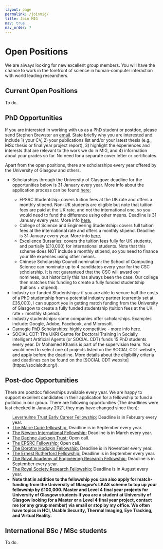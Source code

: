 ```yaml
---
layout: page
permalink: /joinmig/
title: Join MIG
nav: true
nav_order: 7
---
```



<h1><b>Open Positions</b></h1>
We are always looking for new excellent group members. You will have the chance to work in the forefront of science in human-computer interaction with world leading researchers.

<h2><b>Current Open Positions</b></h2>
To do.

<h2><b>PhD Opportunities</b></h2>
If you are interested in working with us as a PhD student or postdoc, please send Stephen Brewster an <a href="mailto:Stephen.Brewster@glasgow.ac.uk">email</a>. State briefly why you are interested and include 1) your CV, 2) your publications list and/or your latest thesis (e.g., MSc thesis or final year project report), 3) highlight the experiences and interests that are relevant to the work we do in MIG, and 4) information about your grades so far. No need for a separate cover letter or certificates.

Apart from the open positions, there are scholarships every year offered by the University of Glasgow and others.

<ul>
  <li>Scholarships through the University of Glasgow: deadline for the opportunities below is 31 January every year. More info about the application process can be found <a href="https://www.gla.ac.uk/schools/computing/postgraduateresearch/prospectivestudents/">here:</a></li>
    <ul>
      <li>EPSRC Studentship: covers tuition fees at the UK rate and offers a monthly stipend. Non-UK students are eligible but note that tuition fees are paid at the UK rate, and not the international one, so you would need to fund the difference using other means. Deadline is 31 January every year. More info <a href="https://www.gla.ac.uk/schools/computing/postgraduateresearch/prospectivestudents/"> here.</a></li>
      <li>College of Science and Engineering Studentship: covers full tuition fees at the international rate and offers a monthly stipend. Deadline is 31 January every year. More info <a href="https://www.gla.ac.uk/schools/computing/postgraduateresearch/prospectivestudents/">here.</a></li>
      <li>Excellence Bursaries: covers the tuition fees fully for UK students, and partially (£10,000) for international students. Note that this scheme does NOT include a monthly stipend, so you need to finance your life expenses using other means.</li>
      <li>Chinese Scholarship Council nomination: the School of Computing Science can nominate up to 4 candidates every year for the CSC scholarship. It is not guaranteed that the CSC will award our nominees, but historically this has always been the case. Our college then matches this funding to create a fully funded studentship (tuitions + stipend).</li>
    </ul>
  <li>Industry co-funded Studentships: if you are able to secure half the costs of a PhD studentship from a potential industry partner (currently set at £35,000), I can support you in getting match funding from the University of Glasgow to create a fully funded studentship (tuition fees at the UK rate + monthly stipend).</li>
  <li>Industry studentships: some companies offer scholarships. Examples include: Google, Adobe, Facebook, and Microsoft.</li>
  <li>Carnegie PhD Scholarships: highly competitive - more info <a href="https://carnegie-trust.org/award-schemes/carnegie-phd-scholarships/">here.</a></li>
  <li>SOCIAL CDT: The UKRI Centre for Doctoral Training in Socially Intelligent Artificial Agents (or SOCIAL CDT) funds 15 PhD students every year. Dr Mohamed Khamis is part of the supervision team. You would need to select one of projects listed on the SOCIAL CDT website, and apply before the deadline. More details about the eligibility criteria and deadlines can be found on the [SOCIAL CDT website] (https://socialcdt.org/).</li>
</ul>


<h2><b>Post-doc Opportunities</b></h2>
There are postdoc fellowships available every year. We are happy to support excellent candidates in their application for a fellowship to fund a postdoc in our group. There are following opportunities (The deadlines were last checked in January 2021, they may have changed since then):

<ul>
  <a href="https://www.leverhulme.ac.uk/early-career-fellowships">Leverhulme Trust Early Career Fellowship:</a> Deadline is in February every year.
  <li><a href="https://marie-sklodowska-curie-actions.ec.europa.eu/actions/postdoctoral-fellowships">The Marie Curie fellowship:</a> Deadline is in September every year.</li>
  <li><a href="https://royalsociety.org/grants/newton-international/">The Newton International Fellowship:</a> Deadline is in March every year.</li>
  <li><a href="https://www.ukri.org/councils/epsrc/">The Daphne Jackson Trust:</a> Open call.</li>
  <li><a href="https://www.ukri.org/councils/epsrc/">The EPSRC Fellowship:</a> Open call.</li>
  <li><a href="https://royalsociety.org/grants/dorothy-hodgkin-fellowship/">The Dorothy Hodgkin Fellowship:</a> Deadline is in November every year.</li>
  <li><a href="https://www.ukri.org/councils/stfc/">The Ernest Rutherford Fellowship:</a> Deadline is in September every year.</li>
  <li><a href="https://www.raeng.org.uk/grants-prizes/grants/support-for-research/raeng-research-fellowship">The Royal Academy of Engineering Research Fellowship:</a> Deadline is in September every year.</li>
  <li><a href="http://royalsociety.org/grants/university-research/">The Royal Society Research Fellowship:</a> Deadline is in August every year.</li>
  <li><b>Note that in addition to the fellowship you can also apply for match-funding from the University of Glasgow’s LKAS scheme to top up your fellowship by £100,000.
Master and Level 4 final year projects for University of Glasgow students
If you are a student at University of Glasgow looking for a Master or a Level 4 final year project, contact me (or any group member) via email or stop by my office. We often have topics in HCI, Usable Security, Thermal Imaging, Eye Tracking, and Virtual Reality.</b></li>
</ul>

<h2><b>International BSc / MSc students</b></h2>
To do.

